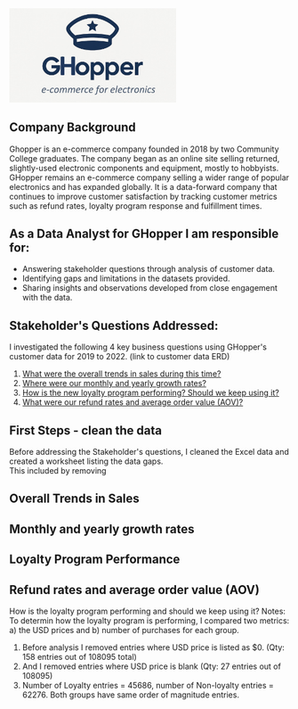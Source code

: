 <img src="GHopper_logo.jpg" alt="GHopper_logo" width="300"/>

##  Company Background
Ghopper is an e-commerce company founded in 2018 by two Community College graduates.  The company began as an online site selling returned, slightly-used electronic components and equipment, mostly to hobbyists.  GHopper remains an e-commerce company selling a wider range of popular electronics and has expanded globally.  It is a data-forward company that continues to improve customer satisfaction by tracking customer metrics such as refund rates, loyalty program response and fulfillment times.  

##  As a Data Analyst for GHopper I am responsible for:   
- Answering stakeholder questions through analysis of customer data.
- Identifying gaps and limitations in the datasets provided.
- Sharing insights and observations developed from close engagement with the data.

## Stakeholder's Questions Addressed:
  I investigated the following 4 key business questions using GHopper's customer data for 2019 to 2022. (link to customer data ERD)  
  1. [What were the overall trends in sales during this time?](#overall-trends-in-sales)
  2. [Where were our monthly and yearly growth rates?](#monthly-and-yearly-growth-rates)
  3. [How is the new loyalty program performing?  Should we keep using it?](#loyalty-program-performance)
  4. [What were our refund rates and average order value (AOV)?](#refund-rates-and-average-order-value-aov)  

 ## First Steps - clean the data
 Before addressing the Stakeholder's questions, I cleaned the Excel data and created a worksheet listing the data gaps.  
 This included  by removing  
    
## Overall Trends in Sales

## Monthly and yearly growth rates

## Loyalty Program Performance

## Refund rates and average order value (AOV)

 How is the loyalty program performing and should we keep using it?
Notes: To determin how the loyalty program is performing, I compared two metrics: a) the USD prices and b) number of purchases for each group. 
1. Before analysis I removed entries where USD price is listed as $0. (Qty: 158 entries out of 108095 total)
2. And I removed entries where USD price is blank (Qty: 27 entries out of 108095)
3. Number of Loyalty entries = 45686, number of Non-loyalty entries = 62276. Both groups have same order of magnitude entries. 

